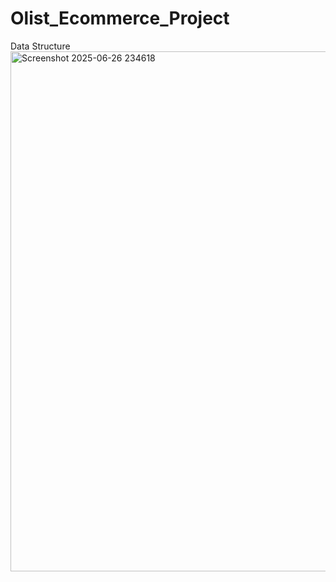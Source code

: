 # Olist_Ecommerce_Project

Data Structure
<img width="1818" height="832" alt="Screenshot 2025-06-26 234618" src="https://github.com/user-attachments/assets/27b80026-2228-4aea-91a7-2db986844d72" />
